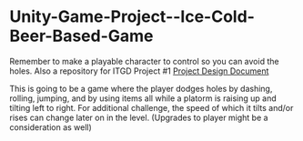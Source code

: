 # Unity-Game-Project--Ice-Cold-Beer-Based-Game
Remember to make a playable character to control so you can avoid the holes. Also a repository for ITGD Project #1
[Project Design Document](https://github.com/JCDM122300/Unity-Game-Project--Ice-Cold-Beer-Based-Game/blob/master/Documentation/DesignDocument.md)

This is going to be a game where the player dodges holes by dashing, rolling, jumping, and by using items all while a platorm is raising up and tilting left to right. For additional challenge, the speed of which it tilts and/or rises can change later on in the level. (Upgrades to player might be a consideration as well)
